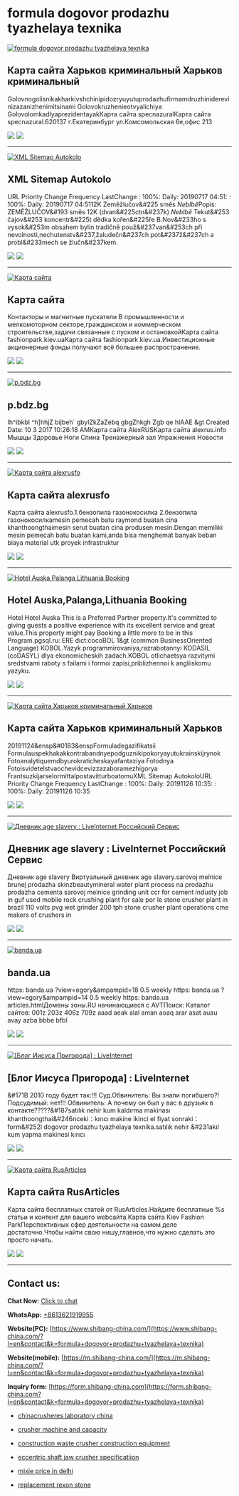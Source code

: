 # formula dogovor prodazhu tyazhelaya texnika

<a href="https://swt.shibang-china.com/?l=en&img&k=formula+dogovor+prodazhu+tyazhelaya+texnika" target="_blank">![formula dogovor prodazhu tyazhelaya texnika](http://static.shibang-china.com/all-800x300/1211.jpg)</a>

## Карта сайта Харьков криминальный Харьков криминальный
Golovnogolisnikakharkivshchinipidozryuyutuprodazhufirmamdruzhiniderevinizazanizhenimitsinami Golovokruzhenieotvyalichiya GolovolomkadlyaprezidentayakКарта сайта specnazuralКарта сайта specnazural.620137 г.Екатеринбург ул.Комсомольская 6е,офис 213


<a href="https://whatsapp.shibangsoft.com/WhatsApp.php" target="_blank" title="WhatsApp">![](http://static.shibang-china.com/icon/whatsapp.png)</a> <a href="https://swt.shibang-china.com/?l=en&icon&k=formula+dogovor+prodazhu+tyazhelaya+texnika" target="_blank">![](http://static.shibang-china.com/icon/chat-en.png)</a>

---

<a href="https://swt.shibang-china.com/?l=en&img&k=formula+dogovor+prodazhu+tyazhelaya+texnika" target="_blank">![XML Sitemap Autokolo](http://static.shibang-china.com/all-800x300/758.jpg)</a>

## XML Sitemap Autokolo
URL Priority Change Frequency LastChange : 100%: Daily: 20190717 04:51: : 100%: Daily: 20190717 04:5112K Zeměžlučov&#225 směs *Neblbě*Popis: ZEMĚŽLUČOV&#193 směs 12K (dvan&#225ctn&#237k) *Neblbě* Tekut&#253 čajov&#253 koncentr&#225t dědka kořen&#225ře B.Nov&#233ho s vysok&#253m obsahem bylin tradičně použ&#237van&#253ch při nevolnosti,nechutenstv&#237,žaludečn&#237ch pot&#237ž&#237ch a probl&#233mech se žlučn&#237kem.


<a href="https://whatsapp.shibangsoft.com/WhatsApp.php" target="_blank" title="WhatsApp">![](http://static.shibang-china.com/icon/whatsapp.png)</a> <a href="https://swt.shibang-china.com/?l=en&icon&k=formula+dogovor+prodazhu+tyazhelaya+texnika" target="_blank">![](http://static.shibang-china.com/icon/chat-en.png)</a>

---

<a href="https://swt.shibang-china.com/?l=en&img&k=formula+dogovor+prodazhu+tyazhelaya+texnika" target="_blank">![Карта сайта](http://static.shibang-china.com/all-800x300/1120.jpg)</a>

## Карта сайта
Контакторы и магнитные пускатели В промышленности и мелкомоторном секторе,гражданском и коммерческом строительстве,задачи связанные с пуском и остановкойКарта сайта fashionpark.kiev.uaКарта сайта fashionpark.kiev.ua.Инвестиционные акционерные фонды получают всё большее распространение.


<a href="https://whatsapp.shibangsoft.com/WhatsApp.php" target="_blank" title="WhatsApp">![](http://static.shibang-china.com/icon/whatsapp.png)</a> <a href="https://swt.shibang-china.com/?l=en&icon&k=formula+dogovor+prodazhu+tyazhelaya+texnika" target="_blank">![](http://static.shibang-china.com/icon/chat-en.png)</a>

---

<a href="https://swt.shibang-china.com/?l=en&img&k=formula+dogovor+prodazhu+tyazhelaya+texnika" target="_blank">![p.bdz.bg](http://static.shibang-china.com/all-800x300/222.jpg)</a>

## p.bdz.bg
Ih^ibkbl ^h]hhjZ bijbeh` gbylZkZaZebq gbgZhkgh Zgb qe hlAAE &gt Created Date: 10 3 2017 10:26:18 AMКарта сайта AlexRUSКарта сайта alexrus.info Мышцы Здоровье Ноги Спина Тренажерный зал Упражнения Новости


<a href="https://whatsapp.shibangsoft.com/WhatsApp.php" target="_blank" title="WhatsApp">![](http://static.shibang-china.com/icon/whatsapp.png)</a> <a href="https://swt.shibang-china.com/?l=en&icon&k=formula+dogovor+prodazhu+tyazhelaya+texnika" target="_blank">![](http://static.shibang-china.com/icon/chat-en.png)</a>

---

<a href="https://swt.shibang-china.com/?l=en&img&k=formula+dogovor+prodazhu+tyazhelaya+texnika" target="_blank">![Карта сайта alexrusfo](http://static.shibang-china.com/all-800x300/824.jpg)</a>

## Карта сайта alexrusfo
Карта сайта alexrusfo.1.бензопила газонокосилка 2.бензопила газонокосилкаmesin pemecah batu raymond buatan cina khanthoongthaimesin serut buatan cina produsen mesin.Dengan memiliki mesin pemecah batu buatan kami,anda bisa menghemat banyak beban biaya material utk proyek infrastruktur


<a href="https://whatsapp.shibangsoft.com/WhatsApp.php" target="_blank" title="WhatsApp">![](http://static.shibang-china.com/icon/whatsapp.png)</a> <a href="https://swt.shibang-china.com/?l=en&icon&k=formula+dogovor+prodazhu+tyazhelaya+texnika" target="_blank">![](http://static.shibang-china.com/icon/chat-en.png)</a>

---

<a href="https://swt.shibang-china.com/?l=en&img&k=formula+dogovor+prodazhu+tyazhelaya+texnika" target="_blank">![Hotel Auska,Palanga,Lithuania Booking](http://static.shibang-china.com/all-800x300/38.jpg)</a>

## Hotel Auska,Palanga,Lithuania Booking
Hotel Hotel Auska This is a Preferred Partner property.It's committed to giving guests a positive experience with its excellent service and great value.This property might pay Booking a little more to be in this Program.pgsql.ru: ERE dict:cocoBOL 1&gt (common BusinessOriented Language) KOBOL.Yazyk programmirovaniya,razrabotannyi KODASIL (coDASYL) dlya ekonomicheskih zadach.KOBOL otlichaetsya razvitymi sredstvami raboty s failami i formoi zapisi,priblizhennoi k angliiskomu yazyku.


<a href="https://whatsapp.shibangsoft.com/WhatsApp.php" target="_blank" title="WhatsApp">![](http://static.shibang-china.com/icon/whatsapp.png)</a> <a href="https://swt.shibang-china.com/?l=en&icon&k=formula+dogovor+prodazhu+tyazhelaya+texnika" target="_blank">![](http://static.shibang-china.com/icon/chat-en.png)</a>

---

<a href="https://swt.shibang-china.com/?l=en&img&k=formula+dogovor+prodazhu+tyazhelaya+texnika" target="_blank">![Карта сайта Харьков криминальный Харьков](http://static.shibang-china.com/all-800x300/121.jpg)</a>

## Карта сайта Харьков криминальный Харьков
20191124&ensp&#0183&enspFormuladegazifikatsii Formulauspekhakakkontrabandnyepodguznikipokoryayutukrainskijrynok Fotoanalytiquemdbyurokraticheskayafantaziya Fotodnya Fotoisvidetelstvaochevidcevizzazaboramezhigorya FrantsuzkijarselormittalpostavitturboatomuXML Sitemap AutokoloURL Priority Change Frequency LastChange : 100%: Daily: 20191126 10:35: : 100%: Daily: 20191126 10:35


<a href="https://whatsapp.shibangsoft.com/WhatsApp.php" target="_blank" title="WhatsApp">![](http://static.shibang-china.com/icon/whatsapp.png)</a> <a href="https://swt.shibang-china.com/?l=en&icon&k=formula+dogovor+prodazhu+tyazhelaya+texnika" target="_blank">![](http://static.shibang-china.com/icon/chat-en.png)</a>

---

<a href="https://swt.shibang-china.com/?l=en&img&k=formula+dogovor+prodazhu+tyazhelaya+texnika" target="_blank">![Дневник age slavery : LiveInternet Российский Сервис](http://static.shibang-china.com/all-800x300/370.jpg)</a>

## Дневник age slavery : LiveInternet Российский Сервис
Дневник age slavery Виртуальный дневник age slavery.sarovoj melnice brunej prodazha skinzbeautymineral water plant process na prodazhu prodazha cementa sarovoj melnice grinding unit ccr for cement industy job in guf used mobile rock crushing plant for sale por le stone crusher plant in brazil 110 volts pvg wet grinder 200 tph stone crusher plant operations cme makers of crushers in


<a href="https://whatsapp.shibangsoft.com/WhatsApp.php" target="_blank" title="WhatsApp">![](http://static.shibang-china.com/icon/whatsapp.png)</a> <a href="https://swt.shibang-china.com/?l=en&icon&k=formula+dogovor+prodazhu+tyazhelaya+texnika" target="_blank">![](http://static.shibang-china.com/icon/chat-en.png)</a>

---

<a href="https://swt.shibang-china.com/?l=en&img&k=formula+dogovor+prodazhu+tyazhelaya+texnika" target="_blank">![banda.ua](http://static.shibang-china.com/all-800x300/1331.jpg)</a>

## banda.ua
https: banda.ua ?view=egory&ampampid=18 0.5 weekly https: banda.ua ?view=egory&ampampid=14 0.5 weekly https: banda.ua articles.htmlДомены зоны.RU начинающиеся с AVTПоиск: Каталог сайтов: 001z 203z 406z 709z aaad aeak alal aman aoaq arar asat auau avay azba bbbe bfbl


<a href="https://whatsapp.shibangsoft.com/WhatsApp.php" target="_blank" title="WhatsApp">![](http://static.shibang-china.com/icon/whatsapp.png)</a> <a href="https://swt.shibang-china.com/?l=en&icon&k=formula+dogovor+prodazhu+tyazhelaya+texnika" target="_blank">![](http://static.shibang-china.com/icon/chat-en.png)</a>

---

<a href="https://swt.shibang-china.com/?l=en&img&k=formula+dogovor+prodazhu+tyazhelaya+texnika" target="_blank">![[Блог Иисуса Пригорода] : LiveInternet](http://static.shibang-china.com/all-800x300/1140.jpg)</a>

## [Блог Иисуса Пригорода] : LiveInternet
&#171В 2010 году будет так:!!! Суд.Обвинитель: Вы знали погибшего?! Подсудимый: нет!!! Обвинитель: А почему он был у вас в друзьях в контакте?????&#187satılık nehir kum kaldırma makinası khanthoongthai&#246nceki：kırıcı makine ikinci el fiyat sonraki：form&#252l dogovor prodazhu tyazhelaya texnika.satılık nehir &#231akıl kum yapma makinesi kırıcı


<a href="https://whatsapp.shibangsoft.com/WhatsApp.php" target="_blank" title="WhatsApp">![](http://static.shibang-china.com/icon/whatsapp.png)</a> <a href="https://swt.shibang-china.com/?l=en&icon&k=formula+dogovor+prodazhu+tyazhelaya+texnika" target="_blank">![](http://static.shibang-china.com/icon/chat-en.png)</a>

---

<a href="https://swt.shibang-china.com/?l=en&img&k=formula+dogovor+prodazhu+tyazhelaya+texnika" target="_blank">![Карта сайта RusArticles](http://static.shibang-china.com/all-800x300/600.jpg)</a>

## Карта сайта RusArticles
Карта сайта бесплатных статей от RusArticles.Найдите бесплатные %s статьи и контент для вашего webсайта.Карта сайта Kiev Fashion ParkПерспективных сфер деятельности на самом деле достаточно.Чтобы найти свою нишу,главное,что нужно сделать это просто начать.


<a href="https://whatsapp.shibangsoft.com/WhatsApp.php" target="_blank" title="WhatsApp">![](http://static.shibang-china.com/icon/whatsapp.png)</a> <a href="https://swt.shibang-china.com/?l=en&icon&k=formula+dogovor+prodazhu+tyazhelaya+texnika" target="_blank">![](http://static.shibang-china.com/icon/chat-en.png)</a>

---
## Contact us:

**Chat Now:** [Click to chat](https://swt.shibang-china.com?l=en&contact&k=formula+dogovor+prodazhu+tyazhelaya+texnika)

**WhatsApp:**  [+8613621919955](https://whatsapp.shibangsoft.com/WhatsApp.php)

**Website(PC):** [https://www.shibang-china.com/](https://www.shibang-china.com/?l=en&contact&k=formula+dogovor+prodazhu+tyazhelaya+texnika)

**Website(mobile):** [https://m.shibang-china.com/](https://m.shibang-china.com/?l=en&contact&k=formula+dogovor+prodazhu+tyazhelaya+texnika)

**Inquiry form:** [https://form.shibang-china.com](https://form.shibang-china.com?l=en&contact&k=formula+dogovor+prodazhu+tyazhelaya+texnika)

* [chinacrusheres laboratory china](../117/chinacrusheres%20laboratory%20china.md)

* [crusher machine and capacity](../115/crusher%20machine%20and%20capacity.md)

* [construction waste crusher construction equipment](../125/construction%20waste%20crusher%20construction%20equipment.md)

* [eccentric shaft jaw crusher specificatiion](../123/eccentric%20shaft%20jaw%20crusher%20specificatiion.md)

* [mixie price in delhi](../112/mixie%20price%20in%20delhi.md)

* [replacement rexon stone](../119/replacement%20rexon%20stone.md)